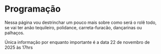 # Programação

Nessa página vou destrinchar um pouco mais sobre como será o rolê todo, se vai ter anão tequileiro, polidance, carreta-furacão, dançarinas ou palhaços.

Única informação por enquanto importante é a data 22 de novembro de 2025 às 17hrs